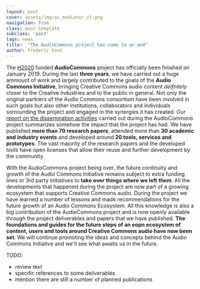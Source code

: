```yaml
---
layout: post
cover: assets/img/ac_mediator_v1.png
navigation: True
class: post-template
subclass: 'post'
tags: news
title:  "The AudioCommons project has come to an end"
author: Frederic Font
---
```


The [H2020](http://ec.europa.eu/programmes/horizon2020/) funded **AudioCommons** project has officially been finished on January 2019. During the last **three years**, we have carried out a huge ammount of work and largely contributed to the goals of the **Audio Commons Initiative**, bringing Creative Commons audio content *deifnitely* closer to the Creative Industries and to the public in general. Not only the original partners of the Audio Commons consortium have been involved in such goals but also other institutions, collaborators and individuals sorrounding the project and engaged in the synergies it has created. Our [report on the dissemination activities](/assets/files/AC-WP7-QMUL-D7.7%20Report%20on%20dissemination%20and%20publication%20of%20results.pdf) carried out during the AudioCommons project summarizes somehow the impact that the project has had. We have published **more than 70 research papers**, attended more than **30 academic and industry events** and developed around **20 tools, services and prototypes**. The vast majority of the research papers and the developed tools have open licenses that allow their reuse and further development by the community. 

With the AudioCommons project being over, the future continuity and growth of the Audio Commons Initiative remains subject to extra funding lines or 3rd party initiatives to **take over things where we left them**. All the developments that happened during the project are now part of a growing ecosystem that supports Creative Commons audio. During the project we have learned a number of lessons and made recommendations for the future growth of an Audio Commons Ecosystem. All this knowledge is also a big contribution of the AudioCommons project and is now openly available through the project deliverables and papers that we have published. **The foundations and guides for the future steps of an eopn ecosystem of content, users and tools around Creative Commons audio have now been set**. We will continue promoting the ideas and concepts behind the Audio Commons Initiative and we'll see what awaits us in the future.


TODO: 
* review text
* specific references to some deliverables
* mention there are still a number of planned publications
